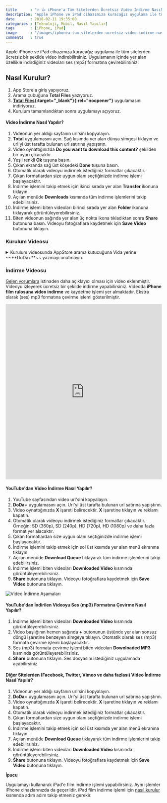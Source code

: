 ```yaml
---
title      : "🔥 👍 iPhone'a Tüm Sitelerden Ücretsiz Video İndirme Nasıl Yapılır?"
description: "Apple iPhone ve iPad cihazımıza kuracağız uygulama ile tüm sitelerden ücretsiz bir şekilde video indirebilirsiniz. Uygulamanın içinde yer alan özellikle indirdiğiniz videoları ses (mp3) formatına çevirebilirsiniz."
date       : 2018-02-11 19:35:00
categories : [Teknoloji, Mobil, Nasıl Yapılır]
tags       : [iPhone, iPad]
image      : "/images/iphonea-tum-sitelerden-ucretsiz-video-indirme-nasil-yapilir.png"
comments   : true
---
```


Apple iPhone ve iPad cihazımıza kuracağız uygulama ile tüm sitelerden ücretsiz bir şekilde video indirebilirsiniz. Uygulamanın içinde yer alan özellikle indirdiğiniz videoları ses (mp3) formatına çevirebilirsiniz.

## Nasıl Kurulur?

1. App Store'a giriş yapıyoruz.
2. Arama çubuğuna **Total Files** yazıyoruz.
3. **[Total Files](https://itunes.apple.com/tr/app/total-files/id557285579){:target="_blank"}{:rel="noopener"}** uygulamasını indiriyoruz.
4. Kurulum tamamlandıktan sonra uygulamayı açıyoruz.

#### Video İndirme Nasıl Yapılır?

1. Videonun yer aldığı sayfanın url'sini kopyalayın.
2. **Total** uygulamasını açın. Sağ kısımda yer alan dünya simgesi tıklayın ve url'yi üst tarafta bulunan url satırına yapıştırın.
3. Video oynattığınızda **Do you want to download this content?** şekilden bir uyarı çıkacaktır. 
4. Yeşil renkli **Ok** tuşuna basın.
5. Çıkan ekranda sağ üst köşedeki **Done** tuşuna basın.
6. Otomatik olarak videoyu indirmek istediğiniz formatlar çıkacaktır.
7. Çıkan formatlardan size uygun olanı seçtiğinizde indirme işlemi başlayacaktır.
8. İndirme işlemini takip etmek için ikinci sırada yer alan **Transfer** ikonuna tıklayın.
9. Açılan menüde **Downloads** kısmında tüm indirme işlemlerini takip edebilirsiniz.
10. İndirme işlemi biten videoları birinci sırada yer alan **Folder** ikonuna tıklayarak görüntüleyerebilirsiniz.
11. Biten videonun sağında yer alan üç nokta ikona tıkladıktan sonra **Share** butonuna basın. Videoyu fotoğraflara kaydetmek için **Save Video** butonuna tıklayın.

### Kurulum Videosu 

<details>
<summary>Kurulum videosunda AppStore arama kutucuğuna Vida yerine ~~**DoDa+**~~ yazmayı unutmayın.</summary>
<iframe allowFullScreen frameborder="0" height="564" mozallowfullscreen src="https://player.vimeo.com/video/255265889" webkitAllowFullScreen width="100%"></iframe>
</details>

### İndirme Videosu

[Gelen yorumlara](https://ahmetcadirci.com.tr/2018/iphone-cihaza-tum-sitelerden-ucretsiz-video-indirme-nasil-yapilir/#comment-3931533922) istinaden daha açıklayıcı olması için video eklenmiştir. Videoyu izleyerek ücretsiz bir şekilde indirme yapabilirsiniz. Videoda **iPhone film rulosuna video indirme** ve kaydetme işlemi yer almaktadır. Ekstra olarak (ses) mp3 formatına çevirme işlemi gösterilmiştir.

<iframe allowFullScreen frameborder="0" height="564" mozallowfullscreen src="https://player.vimeo.com/video/273730466" webkitAllowFullScreen width="100%"></iframe>

#### YouTube'dan Video İndirme Nasıl Yapılır?

1. YouTube sayfasından video url'sini kopyalayın.
2. **DoDa+** uygulamasını açın. Url'yi üst tarafta bulunan url satırına yapıştırın.
3. Video oynattığınızda **X** işareti belirecektir. **X** işaretine tıklayın ve reklamı kapatın.
4. Otomatik olarak videoyu indirmek istediğiniz formatlar çıkacaktır. Örneğin: SD (360p), SD (240p), HD (720p), HD (1080p) ve daha fazla format yer alacaktır.
5. Çıkan formatlardan size uygun olanı seçtiğinizde indirme işlemi başlayacaktır.
6. İndirme işlemini takip etmek için sol üst kısımda yer alan menü ekranına tıklayın.
7. Açılan menüde **Download Queue** tıklayarak tüm indirme işlemlerini takip edebilirsiniz.
8. İndirme işlemi biten videoları **Downloaded Video** kısmında görüntüleyerebilirsiniz. 
9. **Share** butonuna tıklayın. Videoyu fotoğraflara kaydetmek için **Save Video** butonuna tıklayın.

![Video İndirme Aşamaları](https://ahmetcadirci.com.tr/images/galeri/iphonea-tum-sitelerden-ucretsiz-video-indirme-nasil-yapilir.png "Video İndirme Aşamaları")

#### YouTube'dan İndirilen Videoyu Ses (mp3) Formatına Çevirme Nasıl Yapılır?

1. İndirme işlemi biten videoları **Downloaded Video** kısmında görüntüleyerebilirsiniz.
2. Video başlığının hemen sağında **+** butonunun üstünde yer alan sonsuz döngü işaretine benzeyen simgeye tıklayın. Otomatik olarak  ses (mp3) formata çevirme işlemi başlayacaktır.
3. Ses (mp3) formata çevirme işlemi biten videoları **Downloaded MP3** kısmında görüntüleyerebilirsiniz. 
9. **Share** butonuna tıklayın. Ses dosyasını istediğiniz uygulamada açabilirsiniz.

#### Diğer Sitelerden (Facebook, Twitter, Vimeo ve daha fazlası) Video İndirme Nasıl Yapılır?

1. Videonun yer aldığı sayfanın url'sini kopyalayın.
2. **DoDa+** uygulamasını açın. Url'yi üst tarafta bulunan url satırına yapıştırın.
3. Video oynattığınızda **X** işareti belirecektir. **X** işaretine tıklayın ve reklamı kapatın.
4. Otomatik olarak videoyu indirmek istediğiniz formatlar çıkacaktır.
5. Çıkan formatlardan size uygun olanı seçtiğinizde indirme işlemi başlayacaktır.
6. İndirme işlemini takip etmek için sol üst kısımda yer alan menü ekranına tıklayın.
7. Açılan menüde **Download Queue** tıklayarak tüm indirme işlemlerini takip edebilirsiniz.
8. İndirme işlemi biten videoları **Downloaded Video** kısmında görüntüleyerebilirsiniz. 
9. **Share** butonuna tıklayın. Videoyu fotoğraflara kaydetmek için **Save Video** butonuna tıklayın.


**İpucu**

Uygulamayı kullanarak iPad'e film indirme işlemi yapabilirsiniz. Aynı işlemler iPhone cihazlarınızda da geçerlidir. iPad film indirme işlemi için <a href="#nasıl-kurulur">nasıl kurulur</a> kısmında adım adım takip etmeniz gerekir.
